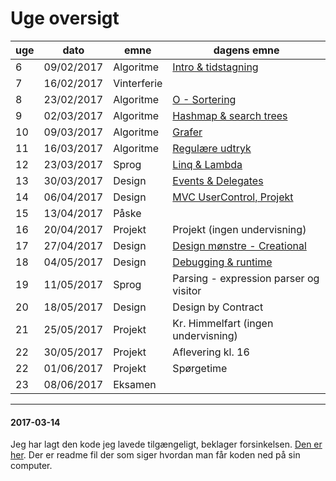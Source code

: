 # Uge oversigt


uge	| dato |emne| dagens emne
---|---|---|---6		| 09/02/2017		| 	Algoritme	| 	[Intro & tidstagning](Lektion01-benchmarking/lektion01.md)|7		| 16/02/2017		| Vinterferie	8		| 23/02/2017		| Algoritme		| [O - Sortering](Lektion02-bigO-sorting/lektion02.md)9		| 02/03/2017		| Algoritme		| [Hashmap & search trees](Lektion03-treesAndMaps/lektion03.md)10		| 09/03/2017		| Algoritme		| [Grafer](Lektion04-graphsAndBacktrack/lektion04.md)11		| 16/03/2017		| Algoritme		| [Regulære udtryk](Lektion05-RegularExpression/lektion05.md)12		| 23/03/2017		| Sprog		| [Linq & Lambda](Lektion06-Linq/lektion06.md)13		| 30/03/2017		| Design		| [Events & Delegates](Lektion07-DP1-Obs/lektion07.md)14		| 06/04/2017		| Design		| 	[MVC UserControl, Projekt](Lektion08-DP2-MVC-Canvas/lektion08.md)15		| 13/04/2017		| Påske	16		| 20/04/2017		| Projekt		| 	Projekt (ingen undervisning)17		| 27/04/2017		| Design		| 	[Design mønstre - Creational](Lektion09-DP3-Factory/lektion09.md)18		| 04/05/2017		| Design		| [Debugging & runtime](Lektion10-Runtime/lektion10.md)19		| 11/05/2017		| Sprog		| Parsing - expression parser og visitor20		| 18/05/2017		| Design		| Design by Contract21		| 25/05/2017		| Projekt | Kr. Himmelfart (ingen undervisning)22		| 30/05/2017		| Projekt	| Aflevering kl. 1622		| 01/06/2017		| Projekt	| Spørgetime23		| 08/06/2017		| Eksamen	

<hr>

#### 2017-03-14
Jeg har lagt den kode jeg lavede tilgængeligt, beklager forsinkelsen. [Den er her](https://github.com/cphbusinessAUVidrProg/uge4opgaveKoe). Der er readme fil der som siger hvordan man får koden ned på sin computer.
